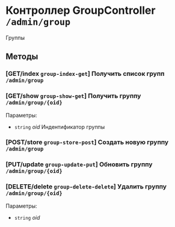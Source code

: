 # Контроллер GroupController `/admin/group`

Группы

## Методы

### [GET/index `group-index-get`] Получить список групп `/admin/group`

### [GET/show `group-show-get`] Получить группу `/admin/group/{oid}`

Параметры: 

- `string` *oid* Индентификатор группы

### [POST/store `group-store-post`] Создать новую группу `/admin/group`

### [PUT/update `group-update-put`] Обновить группу `/admin/group/{oid}`

### [DELETE/delete `group-delete-delete`] Удалить группу `/admin/group/{oid}`

Параметры: 

- `string` *oid*

